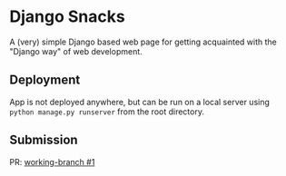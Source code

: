 # Django Snacks

A (very) simple Django based web page for getting acquainted with the "Django way" of web development.

## Deployment

App is not deployed anywhere, but can be run on a local server using `python manage.py runserver` from the root directory.

## Submission

PR: [working-branch #1](http.cats)
